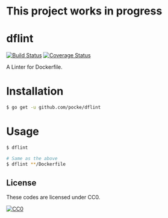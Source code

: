 This project works in progress
=================

dflint
===================

[![Build Status](https://travis-ci.org/pocke/dflint.svg?branch=master)](https://travis-ci.org/pocke/dflint)
[![Coverage Status](https://coveralls.io/repos/github/pocke/dflint/badge.svg?branch=master)](https://coveralls.io/github/pocke/dflint?branch=master)

A Linter for Dockerfile.



Installation
==============

```sh
$ go get -u github.com/pocke/dflint
```


Usage
=======


```sh
$ dflint

# Same as the above
$ dflint **/Dockerfile
```



License
-------

These codes are licensed under CC0.

[![CC0](http://i.creativecommons.org/p/zero/1.0/88x31.png "CC0")](http://creativecommons.org/publicdomain/zero/1.0/deed.en)
